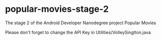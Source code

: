# popular-movies-stage-2
The stage 2 of the Android Developer Nanodegree project Popular Movies


Please don't forget to change the API Key in Utilities/VolleySinglton.java
